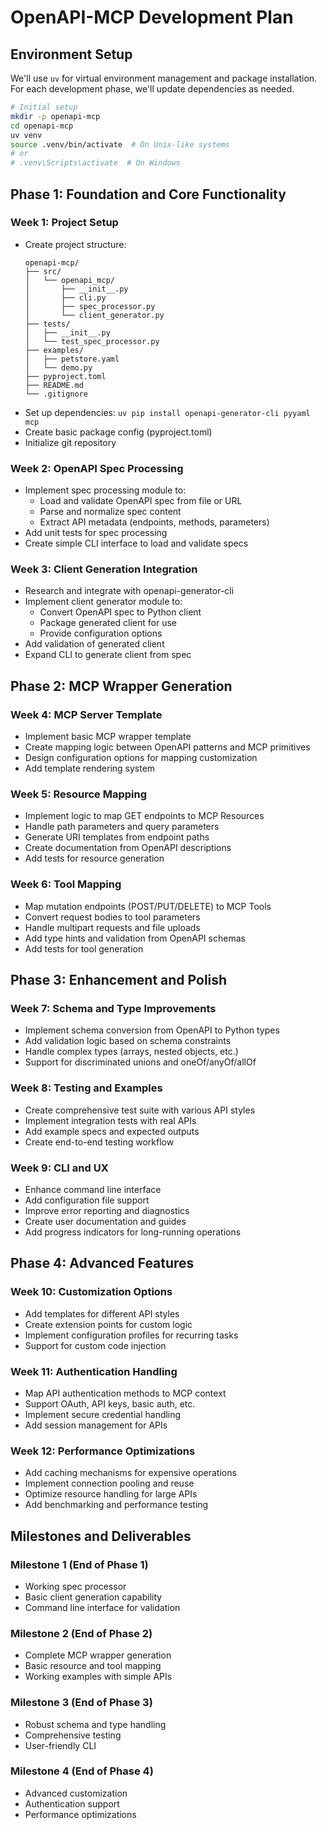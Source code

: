 # OpenAPI-MCP Development Plan

## Environment Setup

We'll use `uv` for virtual environment management and package installation. For each development phase, we'll update dependencies as needed.

```bash
# Initial setup
mkdir -p openapi-mcp
cd openapi-mcp
uv venv
source .venv/bin/activate  # On Unix-like systems
# or
# .venv\Scripts\activate  # On Windows
```

## Phase 1: Foundation and Core Functionality

### Week 1: Project Setup
- Create project structure:
  ```
  openapi-mcp/
  ├── src/
  │   └── openapi_mcp/
  │       ├── __init__.py
  │       ├── cli.py
  │       ├── spec_processor.py
  │       └── client_generator.py
  ├── tests/
  │   ├── __init__.py
  │   └── test_spec_processor.py
  ├── examples/
  │   ├── petstore.yaml
  │   └── demo.py
  ├── pyproject.toml
  ├── README.md
  └── .gitignore
  ```
- Set up dependencies: `uv pip install openapi-generator-cli pyyaml mcp`
- Create basic package config (pyproject.toml)
- Initialize git repository

### Week 2: OpenAPI Spec Processing
- Implement spec processing module to:
  - Load and validate OpenAPI spec from file or URL
  - Parse and normalize spec content
  - Extract API metadata (endpoints, methods, parameters)
- Add unit tests for spec processing
- Create simple CLI interface to load and validate specs

### Week 3: Client Generation Integration
- Research and integrate with openapi-generator-cli
- Implement client generator module to:
  - Convert OpenAPI spec to Python client
  - Package generated client for use
  - Provide configuration options
- Add validation of generated client
- Expand CLI to generate client from spec

## Phase 2: MCP Wrapper Generation

### Week 4: MCP Server Template
- Implement basic MCP wrapper template
- Create mapping logic between OpenAPI patterns and MCP primitives
- Design configuration options for mapping customization
- Add template rendering system

### Week 5: Resource Mapping
- Implement logic to map GET endpoints to MCP Resources
- Handle path parameters and query parameters
- Generate URI templates from endpoint paths
- Create documentation from OpenAPI descriptions
- Add tests for resource generation

### Week 6: Tool Mapping
- Map mutation endpoints (POST/PUT/DELETE) to MCP Tools
- Convert request bodies to tool parameters
- Handle multipart requests and file uploads
- Add type hints and validation from OpenAPI schemas
- Add tests for tool generation

## Phase 3: Enhancement and Polish

### Week 7: Schema and Type Improvements
- Implement schema conversion from OpenAPI to Python types
- Add validation logic based on schema constraints
- Handle complex types (arrays, nested objects, etc.)
- Support for discriminated unions and oneOf/anyOf/allOf

### Week 8: Testing and Examples
- Create comprehensive test suite with various API styles
- Implement integration tests with real APIs
- Add example specs and expected outputs
- Create end-to-end testing workflow

### Week 9: CLI and UX
- Enhance command line interface
- Add configuration file support
- Improve error reporting and diagnostics
- Create user documentation and guides
- Add progress indicators for long-running operations

## Phase 4: Advanced Features

### Week 10: Customization Options
- Add templates for different API styles
- Create extension points for custom logic
- Implement configuration profiles for recurring tasks
- Support for custom code injection

### Week 11: Authentication Handling
- Map API authentication methods to MCP context
- Support OAuth, API keys, basic auth, etc.
- Implement secure credential handling
- Add session management for APIs

### Week 12: Performance Optimizations
- Add caching mechanisms for expensive operations
- Implement connection pooling and reuse
- Optimize resource handling for large APIs
- Add benchmarking and performance testing

## Milestones and Deliverables

### Milestone 1 (End of Phase 1)
- Working spec processor
- Basic client generation capability
- Command line interface for validation

### Milestone 2 (End of Phase 2)
- Complete MCP wrapper generation
- Basic resource and tool mapping
- Working examples with simple APIs

### Milestone 3 (End of Phase 3)
- Robust schema and type handling
- Comprehensive testing
- User-friendly CLI

### Milestone 4 (End of Phase 4)
- Advanced customization
- Authentication support
- Performance optimizations